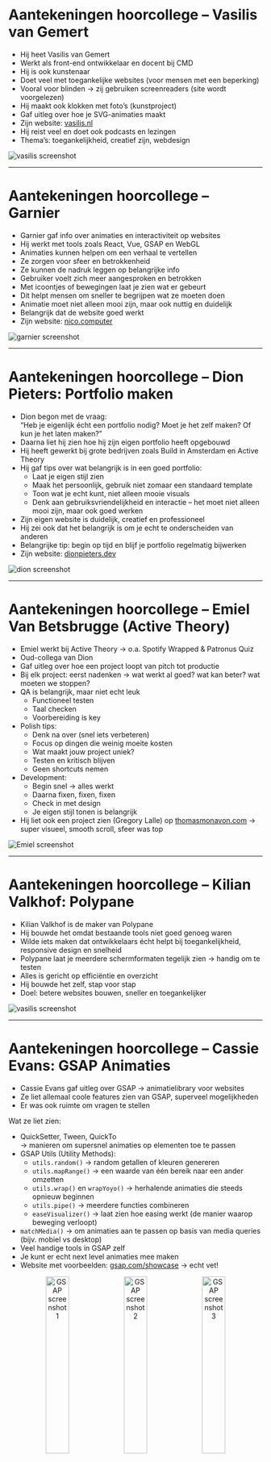 # Aantekeningen hoorcollege – Vasilis van Gemert

- Hij heet Vasilis van Gemert  
- Werkt als front-end ontwikkelaar en docent bij CMD  
- Hij is ook kunstenaar  
- Doet veel met toegankelijke websites (voor mensen met een beperking)  
- Vooral voor blinden → zij gebruiken screenreaders (site wordt voorgelezen)  
- Hij maakt ook klokken met foto’s (kunstproject)  
- Gaf uitleg over hoe je SVG-animaties maakt  
- Zijn website: [vasilis.nl](https://vasilis.nl)  
- Hij reist veel en doet ook podcasts en lezingen  
- Thema’s: toegankelijkheid, creatief zijn, webdesign  

![vasilis screenshot](/assets/vasilis.png)

---

# Aantekeningen hoorcollege – Garnier

- Garnier gaf info over animaties en interactiviteit op websites  
- Hij werkt met tools zoals React, Vue, GSAP en WebGL  
- Animaties kunnen helpen om een verhaal te vertellen  
- Ze zorgen voor sfeer en betrokkenheid  
- Ze kunnen de nadruk leggen op belangrijke info  
- Gebruiker voelt zich meer aangesproken en betrokken  
- Met icoontjes of bewegingen laat je zien wat er gebeurt  
- Dit helpt mensen om sneller te begrijpen wat ze moeten doen  
- Animatie moet niet alleen mooi zijn, maar ook nuttig en duidelijk  
- Belangrijk dat de website goed werkt  
- Zijn website: [nico.computer](https://nico.computer/)  

![garnier screenshot](/assets/garnier.png)

---
# Aantekeningen hoorcollege – Dion Pieters: Portfolio maken

- Dion begon met de vraag:  
  “Heb je eigenlijk écht een portfolio nodig? Moet je het zelf maken? Of kun je het laten maken?”  
- Daarna liet hij zien hoe hij zijn eigen portfolio heeft opgebouwd  
- Hij heeft gewerkt bij grote bedrijven zoals Build in Amsterdam en Active Theory  
- Hij gaf tips over wat belangrijk is in een goed portfolio:  
  - Laat je eigen stijl zien  
  - Maak het persoonlijk, gebruik niet zomaar een standaard template  
  - Toon wat je echt kunt, niet alleen mooie visuals  
  - Denk aan gebruiksvriendelijkheid en interactie – het moet niet alleen mooi zijn, maar ook goed werken  
- Zijn eigen website is duidelijk, creatief en professioneel  
- Hij zei ook dat het belangrijk is om je echt te onderscheiden van anderen  
- Belangrijke tip: begin op tijd en blijf je portfolio regelmatig bijwerken  
- Zijn website: [dionpieters.dev](https://www.dionpieters.dev/)  

![dion screenshot](/assets/dion.png)

---
# Aantekeningen hoorcollege – Emiel Van Betsbrugge (Active Theory)

- Emiel werkt bij Active Theory → o.a. Spotify Wrapped & Patronus Quiz  
- Oud-collega van Dion  
- Gaf uitleg over hoe een project loopt van pitch tot productie  
- Bij elk project: eerst nadenken → wat werkt al goed? wat kan beter? wat moeten we stoppen?  
- QA is belangrijk, maar niet echt leuk  
  - Functioneel testen  
  - Taal checken  
  - Voorbereiding is key  
- Polish tips:  
  - Denk na over (snel iets verbeteren)  
  - Focus op dingen die weinig moeite kosten  
  - Wat maakt jouw project uniek?  
  - Testen en kritisch blijven  
  - Geen shortcuts nemen  
- Development:  
  - Begin snel → alles werkt  
  - Daarna fixen, fixen, fixen  
  - Check in met design  
  - Je eigen stijl tonen is belangrijk  
- Hij liet ook een project zien (Gregory Lalle) op [thomasmonavon.com](https://thomasmonavon.com) → super visueel, smooth scroll, sfeer was top  

![Emiel screenshot](/assets/emiel.png)

---
# Aantekeningen hoorcollege – Kilian Valkhof: Polypane

- Kilian Valkhof is de maker van Polypane  
- Hij bouwde het omdat bestaande tools niet goed genoeg waren  
- Wilde iets maken dat ontwikkelaars écht helpt bij toegankelijkheid, responsive design en snelheid  
- Polypane laat je meerdere schermformaten tegelijk zien → handig om te testen  
- Alles is gericht op efficiëntie en overzicht  
- Hij bouwde het zelf, stap voor stap  
- Doel: betere websites bouwen, sneller en toegankelijker  

![vasilis screenshot](/assets/polypane.png)

---
# Aantekeningen hoorcollege – Cassie Evans: GSAP Animaties

- Cassie Evans gaf uitleg over GSAP → animatielibrary voor websites  
- Ze liet allemaal coole features zien van GSAP, superveel mogelijkheden  
- Er was ook ruimte om vragen te stellen  

Wat ze liet zien:
- QuickSetter, Tween, QuickTo  
  → manieren om supersnel animaties op elementen toe te passen  
- GSAP Utils (Utility Methods):  
  - `utils.random()` → random getallen of kleuren genereren  
  - `utils.mapRange()` → een waarde van één bereik naar een ander omzetten  
  - `utils.wrap()` en `wrapYoyo()` → herhalende animaties die steeds opnieuw beginnen  
  - `utils.pipe()` → meerdere functies combineren  
  - `easeVisualizer()` → laat zien hoe easing werkt (de manier waarop beweging verloopt)  
- `matchMedia()` → om animaties aan te passen op basis van media queries (bijv. mobiel vs desktop)  
- Veel handige tools in GSAP zelf  
- Je kunt er echt next level animaties mee maken  
- Website met voorbeelden: [gsap.com/showcase](https://gsap.com/showcase) → echt vet!  

<p align="center">
  <img src="/assets/gsap1.png" width="30%" alt="GSAP screenshot 1">
  <img src="/assets/gsap2.png" width="30%" alt="GSAP screenshot 2">
  <img src="/assets/gsap3.png" width="30%" alt="GSAP screenshot 3">
</p>
